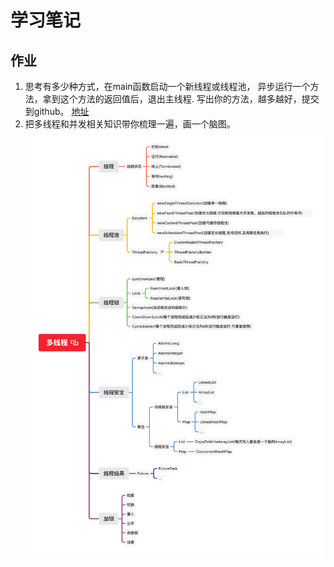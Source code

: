 # 学习笔记
## 作业
1. 思考有多少种方式，在main函数启动一个新线程或线程池， 异步运行一个方法，拿到这个方法的返回值后，退出主线程. 写出你的方法，越多越好，提交到github。
[地址](https://github.com/PeixyJ/JAVA-01/tree/main/Week_04/GeekTimeWork7)
2. 把多线程和并发相关知识带你梳理一遍，画一个脑图。
![图片](多线程.png)